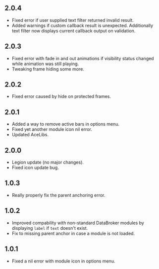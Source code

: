 ## 2.0.4
* Fixed error if user supplied text filter returned invalid result.
* Added warnings if custom callback result is unexpected. Additionally text filter now displays current callback output on validation.

## 2.0.3
* Fixed error with fade in and out animations if visibility status changed while animation was still playing.
* Tweaking frame hiding some more.

## 2.0.2
* Fixed error caused by hide on protected frames.

## 2.0.1
* Added a way to remove active bars in options menu.
* Fixed yet another module icon nil error.
* Updated AceLibs.

## 2.0.0
* Legion update (no major changes).
* Fixed icon update bug.

## 1.0.3
* Really properly fix the parent anchoring error.

## 1.0.2
* Improved compability with non-standard DataBroker modules by displaying `label` if `text` doesn't exist.
* Fix to missing parent anchor in case a module is not loaded.

## 1.0.1
* Fixed a nil error with module icon in options menu.